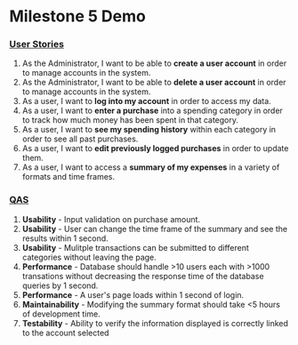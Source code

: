 # Milestone 5 Demo
### [User Stories](https://github.com/seng350/seng350f19-project-2-1/issues?utf8=%E2%9C%93&q=is%3Aissue+label%3A%22user+story%22+)

1. As the Administrator, I want to be able to **create a user account** in order to manage accounts in the system.
2. As the Administrator, I want to be able to **delete a user account** in order to manage accounts in the system.
3. As a user, I want to **log into my account** in order to access my data.
4. As a user, I want to **enter a purchase** into a spending category in order to track how much money has been spent in that category.
5. As a user, I want to **see my spending history** within each category in order to see all past purchases. 
6. As a user, I want to **edit previously logged purchases** in order to update them.
7. As a user, I want to access a **summary of my expenses** in a variety of formats and time frames. 


### [QAS](https://github.com/seng350/seng350f19-project-2-1/issues?q=is%3Aissue+label%3Aqas)

1. **Usability** - Input validation on purchase amount.
2. **Usability** - User can change the time frame of the summary and see the results within 1 second.
3. **Usability** - Mulitple transactions can be submitted to different categories without leaving the page.
4. **Performance** - Database should handle >10 users each with >1000 transations without decreasing the response time of the database queries by 1 second.
5. **Performance** - A user's page loads within 1 second of login.
6. **Maintainability** - Modifying the summary format should take <5 hours of development time.
7. **Testability** - Ability to verify the information displayed is correctly linked to the account selected
